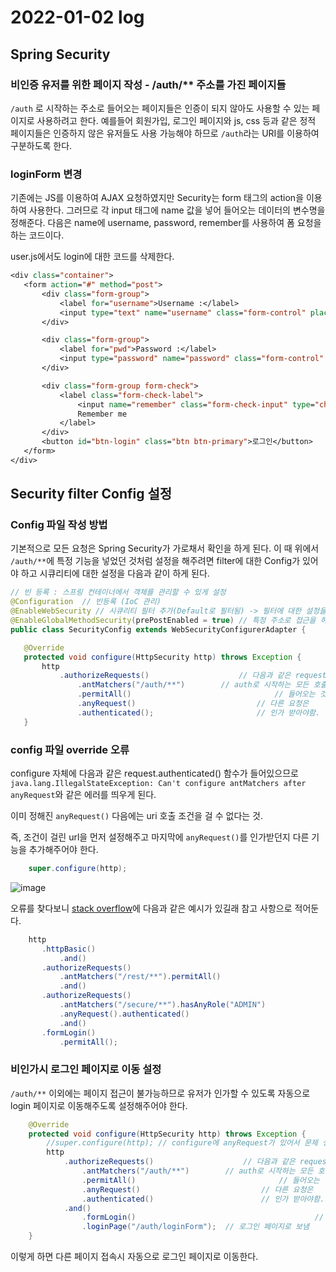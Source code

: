 # 2022-01-02 log

## Spring Security

### 비인증 유저를 위한 페이지 작성 - /auth/** 주소를 가진 페이지들

`/auth` 로 시작하는 주소로 들어오는 페이지들은 인증이 되지 않아도 사용할 수 있는 페이지로 사용하려고 한다. 예를들어 회원가입, 로그인 페이지와 js, css 등과 같은 정적 페이지들은 인증하지 않은 유저들도 사용 가능해야 하므로 `/auth`라는 URI를 이용하여 구분하도록 한다.

### loginForm 변경

 기존에는 JS를 이용하여 AJAX 요청하였지만 Security는 form 태그의 action을 이용하여 사용한다. 그러므로 각 input 태그에 name 값을 넣어 들어오는 데이터의 변수명을 정해준다. 다음은 name에 username, password, remember를 사용하여 폼 요청을 하는 코드이다.

 user.js에서도 login에 대한 코드를 삭제한다.

 ```jsp
 <div class="container">
	<form action="#" method="post">
		<div class="form-group">
			<label for="username">Username :</label>
			<input type="text" name="username" class="form-control" placeholder="Enter username" id="username">
		</div>

		<div class="form-group">
			<label for="pwd">Password :</label>
			<input type="password" name="password" class="form-control" placeholder="Enter password" id="password">
		</div>

		<div class="form-group form-check">
			<label class="form-check-label">
				<input name="remember" class="form-check-input" type="checkbox">
				Remember me
			</label>
		</div>
		<button id="btn-login" class="btn btn-primary">로그인</button>
	</form>
</div>
```

## Security filter Config 설정

### Config 파일 작성 방법

 기본적으로 모든 요청은 Spring Security가 가로채서 확인을 하게 된다. 이 때 위에서 `/auth/**`에 특정 기능을 넣었던 것처럼 설정을 해주려면 filter에 대한 Config가 있어야 하고 시큐리티에 대한 설정을 다음과 같이 하게 된다.

 ```java
// 빈 등록 : 스프링 컨테이너에서 객체를 관리할 수 있게 설정
@Configuration	// 빈등록 (IoC 관리)
@EnableWebSecurity // 시큐리티 필터 추가(Default로 필터됨) -> 필터에 대한 설정을 이 클래스에서 정리함.
@EnableGlobalMethodSecurity(prePostEnabled = true) // 특정 주소로 접근을 하면 권한 및 인증을 미리 체크하겠다는 뜻.
public class SecurityConfig extends WebSecurityConfigurerAdapter {

	@Override
	protected void configure(HttpSecurity http) throws Exception {
		http
			.authorizeRequests()					// 다음과 같은 request가 들어오면 호출.
				.antMatchers("/auth/**")		// auth로 시작하는 모든 호출은
				.permitAll()								// 들어오는 것을 허가
				.anyRequest()							// 다른 요청은
				.authenticated();						// 인가 받아야함.
	}
```

### config 파일 override 오류

 configure 자체에 다음과 같은 request.authenticated() 함수가 들어있으므로 ` java.lang.IllegalStateException: Can't configure antMatchers after anyRequest`와 같은 에러를 띄우게 된다.

 이미 정해진 `anyRequest()` 다음에는 uri 호출 조건을 걸 수 없다는 것.

 즉, 조건이 걸린 url을 먼저 설정해주고 마지막에 `anyRequest()`를 인가받던지 다른 기능을 추가해주어야 한다.

```java
	super.configure(http);
```

![image](https://user-images.githubusercontent.com/84966961/147853939-b44042ce-678d-4f2d-ae71-c7f5650d317c.png)

 오류를 찾다보니 [stack overflow](https://stackoverflow.com/questions/60123616/cant-configure-antmatchers-after-anyrequest-multiple-antmatcher)에 다음과 같은 예시가 있길래 참고 사항으로 적어둔다.

 ```java
     http
        .httpBasic()
            .and()
        .authorizeRequests()
            .antMatchers("/rest/**").permitAll()
            .and()
        .authorizeRequests()
            .antMatchers("/secure/**").hasAnyRole("ADMIN")
            .anyRequest().authenticated()
            .and()
        .formLogin()
            .permitAll();
```

### 비인가시 로그인 페이지로 이동 설정

 `/auth/**` 이외에는 페이지 접근이 불가능하므로 유저가 인가할 수 있도록 자동으로 login 페이지로 이동해주도록 설정해주어야 한다.

```java
	@Override
	protected void configure(HttpSecurity http) throws Exception {
		//super.configure(http); // configure에 anyRequest가 있어서 문제 생김.
		http
			.authorizeRequests()					// 다음과 같은 request가 들어오면 호출.
				.antMatchers("/auth/**")		// auth로 시작하는 모든 호출은
				.permitAll()								// 들어오는 것을 허가
				.anyRequest()							// 다른 요청은
				.authenticated()						// 인가 받아야함.
			.and()
				.formLogin()										// 위에서 다른 요청은 인가를 받아야 하므로 
				.loginPage("/auth/loginForm");	// 로그인 페이지로 보냄
	}
```

이렇게 하면 다른 페이지 접속시 자동으로 로그인 페이지로 이동한다.